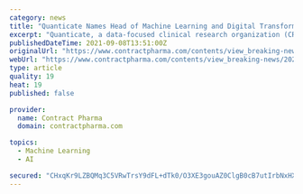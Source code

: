 ```yaml
---
category: news
title: "Quanticate Names Head of Machine Learning and Digital Transformation"
excerpt: "Quanticate, a data-focused clinical research organization (CRO), has named Piotr Karasiewicz as the company's new head of machine learning and digital transformation to lead process improvements and ensure efficient and high-quality data analysis."
publishedDateTime: 2021-09-08T13:51:00Z
originalUrl: "https://www.contractpharma.com/contents/view_breaking-news/2021-09-08/quanticate-names-head-of-machine-learning-and-digital-transformation/"
webUrl: "https://www.contractpharma.com/contents/view_breaking-news/2021-09-08/quanticate-names-head-of-machine-learning-and-digital-transformation/"
type: article
quality: 19
heat: 19
published: false

provider:
  name: Contract Pharma
  domain: contractpharma.com

topics:
  - Machine Learning
  - AI

secured: "CHxqKr9LZBQMq3C5VRwTrsY9dFL+dTk0/O3XE3gouAZ0ClgB0cB7utIrbNxHXcdLNc5rWwQXiyf1iNRjB2ZX5ARlt6+lbiIkf9ilJrL6kQlJKGR3eumBcLFVgbaStnOG411rHHuPmZMU36QzM2R7GJnJyeYz1JDZbYkOw/zRbmSh4FoMvsEF3UXvNB4PbgEs87NPL+0cZDUwiuHeYCXWI3k19zOijOK0cOyEmGkAEAqj9K/BbPrJ7H6b3jgWOs3YAh+8SGTx96xp8+4dXR83iqc/a1LinXNdIzNV8AGOaI7KPok12DIew8eVL0cYqXrd32eYTze6VzVZ5LbkBq5PyO+NEyLVoB0w64cRy3DHDuA=;h1tojn4Hpl2HUZ+LLQyQAg=="
---
```


